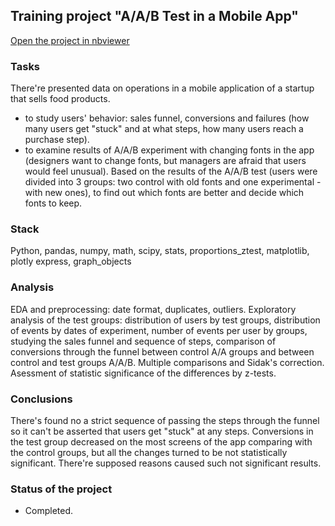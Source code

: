 ## Training project "A/A/B Test in a Mobile App"
[Open the project in nbviewer](https://nbviewer.org/github/Emiranunuka/Yandex_Practicum_Data_Analyst_Training_Projects_English/blob/main/ab_test_eng/avdonina_aab_mobileapp_eng.ipynb)

### Tasks
There're presented data on operations in a mobile application of a startup that sells food products.
* to study users' behavior: sales funnel, conversions and failures (how many users get "stuck" and at what steps, how many users reach a purchase step).
* to examine results of A/A/B experiment with changing fonts in the app (designers want to change fonts, but managers are afraid that users would feel unusual). Based on the results of the A/A/B test (users were divided into 3 groups: two control with old fonts and one experimental - with new ones), to find out which fonts are better and decide which fonts to keep.
### Stack
Python, pandas, numpy, math, scipy, stats, proportions_ztest, matplotlib, plotly express, graph_objects
### Analysis
EDA and preprocessing: date format, duplicates, outliers. Exploratory analysis of the test groups: distribution of users by test groups, distribution of events by dates of experiment, number of events per user by groups, studying the sales funnel and sequence of steps, comparison of conversions through the funnel between control A/A groups and between control and test groups A/A/B. Multiple comparisons and Sidak's correction. Asessment of statistic significance of the differences by z-tests.
### Conclusions
There's found no a strict sequence of passing the steps through the funnel so it can't be asserted that users get "stuck" at any steps. Conversions in the test group decreased on the most screens of the app comparing with the control groups, but all the changes turned to be not statistically significant. There're supposed reasons caused such not significant results.
### Status of the project
+ Completed.
